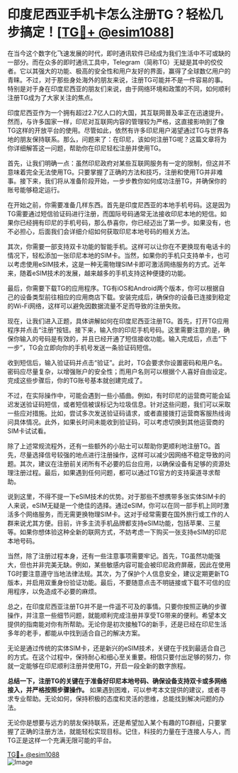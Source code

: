 # 印度尼西亚手机卡怎么注册TG？轻松几步搞定！[[TG💪+ @esim1088](https://t.me/s/esim1088)]

在当今这个数字化飞速发展的时代，即时通讯软件已经成为我们生活中不可或缺的一部分。而在众多的即时通讯工具中，Telegram（简称TG）无疑是其中的佼佼者。它以其强大的功能、极高的安全性和用户友好的界面，赢得了全球数亿用户的青睐。不过，对于那些身处海外的朋友来说，注册TG可能并不是一件容易的事。特别是对于身在印度尼西亚的朋友们来说，由于网络环境和政策的不同，如何顺利注册TG成为了大家关注的焦点。

印度尼西亚作为一个拥有超过2.7亿人口的大国，其互联网普及率正在迅速提升。然而，与许多国家一样，印尼对互联网内容的管理较为严格，这直接影响到了像TG这样的开放平台的使用。尽管如此，依然有许多印尼用户渴望通过TG与世界各地的朋友保持联系。那么，问题来了：在印尼，该如何注册TG呢？这篇文章将为你详细解答这一问题，帮助你在印尼轻松注册并使用TG。

首先，让我们明确一点：虽然印尼政府对某些互联网服务有一定的限制，但这并不意味着完全无法使用TG。只要掌握了正确的方法和技巧，注册和使用TG并非难事。接下来，我们将从准备阶段开始，一步步教你如何成功注册TG，并确保你的账号能够稳定运行。

在开始之前，你需要准备几样东西。首先是印度尼西亚的本地手机号码。这是因为TG需要通过短信验证码进行注册，而国际号码通常无法接收印尼本地的短信。如果你已经拥有印尼的手机号码，那么恭喜你，你已经迈出了第一步。如果没有，也不必担心，后面我们会详细介绍如何获取印尼本地号码的相关方法。

其次，你需要一部支持双卡功能的智能手机。这样可以让你在不更换现有电话卡的情况下，轻松添加一张印尼本地的SIM卡。当然，如果你的手机只支持单卡，也可以考虑使用eSIM技术，这是一种无需物理SIM卡即可激活网络服务的方式。近年来，随着eSIM技术的发展，越来越多的手机支持这种便捷的功能。

最后，你需要下载TG的应用程序。TG有iOS和Android两个版本，你可以根据自己的设备类型前往相应的应用商店下载。安装完成后，确保你的设备已连接到稳定的Wi-Fi网络，这样可以避免因数据流量不足而导致的注册失败。

现在，让我们进入正题，具体讲解如何在印度尼西亚注册TG。首先，打开TG应用程序并点击“注册”按钮。接下来，输入你的印尼手机号码。这里需要注意的是，确保你输入的号码是有效的，并且已经开通了短信接收功能。输入完成后，点击“下一步”，TG会立即向你的手机号发送一条验证码短信。

收到短信后，输入验证码并点击“验证”。此时，TG会要求你设置密码和用户名。密码应尽量复杂，以增强账户的安全性；而用户名则可以根据个人喜好自由设定。完成这些步骤后，你的TG账号基本就创建完成了。

不过，在实际操作中，可能会遇到一些小插曲。例如，有时印尼的运营商可能会延迟发送验证码短信，或者短信被误标记为垃圾信息。针对这些问题，我们可以采取一些应对措施。比如，尝试多次发送验证码请求，或者直接拨打运营商客服热线询问具体情况。此外，如果长时间未能收到验证码，可以考虑切换到其他运营商的SIM卡试试看。

除了上述常规流程外，还有一些额外的小贴士可以帮助你更顺利地注册TG。首先，尽量选择信号较强的地点进行注册操作，这样可以减少因网络不稳定导致的问题。其次，建议在注册前关闭所有不必要的后台应用，以确保设备有足够的资源处理注册过程。最后，如果遇到任何问题，都可以通过TG官方的支持渠道寻求帮助。

说到这里，不得不提一下eSIM技术的优势。对于那些不想携带多张实体SIM卡的人来说，eSIM无疑是一个绝佳的选择。通过eSIM，你可以在同一部手机上同时激活多个网络服务，而无需更换物理SIM卡。这对于经常需要在国外旅行或工作的人群来说尤其方便。目前，许多主流手机品牌都支持eSIM功能，包括苹果、三星等。如果你想体验这种全新的联网方式，不妨考虑一下购买一张支持eSIM的印尼本地号码。

当然，除了注册过程本身，还有一些注意事项需要牢记。首先，TG虽然功能强大，但也并非完美无缺。例如，某些敏感内容可能会被印尼政府屏蔽，因此在使用TG时要注意遵守当地法律法规。其次，为了保护个人信息安全，建议定期更新TG版本，并启用双重身份验证功能。最后，不要随意点击不明链接或下载不可信的应用程序，以免造成不必要的麻烦。

总之，在印度尼西亚注册TG并不是一件遥不可及的事情。只要你按照正确的步骤操作，并注意一些细节问题，就能顺利完成注册并享受TG带来的便利。希望本文提供的指南能对你有所帮助。无论你是初次接触TG的新手，还是已经在印尼生活多年的老手，都能从中找到适合自己的解决方案。

无论是通过传统的实体SIM卡，还是新兴的eSIM技术，关键在于找到最适合自己的方式。在这个过程中，保持耐心和细心至关重要。相信只要付出足够的努力，你就一定能够在印尼顺利注册并使用TG，开启一段全新的数字旅程。

**总结一下，注册TG的关键在于准备好印尼本地号码、确保设备支持双卡或多网络接入，并严格按照步骤操作。** 如果遇到困难，可以参考本文提供的建议，或者寻求专业帮助。无论如何，保持积极的态度和灵活的思维，总能找到解决问题的办法。

无论你是想要与远方的朋友保持联系，还是希望加入某个有趣的TG群组，只要掌握了正确的注册方法，就能轻松实现目标。记住，科技的力量在于连接人与人，而TG正是这样一个充满无限可能的平台。

[TG💪+ @esim1088](https://t.me/s/esim1088)  
![Image](https://i.postimg.cc/4NQfJmqS/Snipaste-2025-05-13-00-14-12.png)